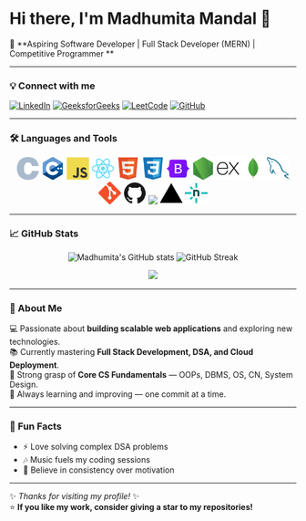 # Hi there, I'm Madhumita Mandal 👋  

🎯 **Aspiring Software Developer | Full Stack Developer (MERN) | Competitive Programmer **

---

### 💡 Connect with me  

[![LinkedIn](https://img.shields.io/badge/LinkedIn-0077B5?style=for-the-badge&logo=linkedin&logoColor=white)](https://www.linkedin.com/in/madhumita-mandal-2b2169346/)
[![GeeksforGeeks](https://img.shields.io/badge/GeeksforGeeks-2F8D46?style=for-the-badge&logo=geeksforgeeks&logoColor=white)](https://www.geeksforgeeks.org/user/madhumitam0ca8/)
[![LeetCode](https://img.shields.io/badge/LeetCode-F89F1B?style=for-the-badge&logo=leetcode&logoColor=black)](https://leetcode.com/u/madhuuuuuuu/)
[![GitHub](https://img.shields.io/badge/GitHub-181717?style=for-the-badge&logo=github&logoColor=white)](https://github.com/madhumitaaa)

---

### 🛠️ Languages and Tools  

<p align="center">
  <img src="https://raw.githubusercontent.com/devicons/devicon/master/icons/c/c-original.svg" width="40"/>
  <img src="https://raw.githubusercontent.com/devicons/devicon/master/icons/cplusplus/cplusplus-original.svg" width="40"/>
  <img src="https://raw.githubusercontent.com/devicons/devicon/master/icons/javascript/javascript-original.svg" width="40"/>
  <img src="https://raw.githubusercontent.com/devicons/devicon/master/icons/react/react-original.svg" width="40"/>
  <img src="https://raw.githubusercontent.com/devicons/devicon/master/icons/html5/html5-original.svg" width="40"/>
  <img src="https://raw.githubusercontent.com/devicons/devicon/master/icons/css3/css3-original.svg" width="40"/>
  <img src="https://raw.githubusercontent.com/devicons/devicon/master/icons/bootstrap/bootstrap-original.svg" width="40"/>
  <img src="https://raw.githubusercontent.com/devicons/devicon/master/icons/nodejs/nodejs-original.svg" width="40"/>
  <img src="https://raw.githubusercontent.com/devicons/devicon/master/icons/express/express-original.svg" width="40"/>
  <img src="https://raw.githubusercontent.com/devicons/devicon/master/icons/mongodb/mongodb-original.svg" width="40"/>
  <img src="https://raw.githubusercontent.com/devicons/devicon/master/icons/mysql/mysql-original.svg" width="40"/>
  <img src="https://raw.githubusercontent.com/devicons/devicon/master/icons/git/git-original.svg" width="40"/>
  <img src="https://raw.githubusercontent.com/devicons/devicon/master/icons/github/github-original.svg" width="40"/>
  <img src="https://www.vectorlogo.zone/logos/getpostman/getpostman-icon.svg" width="40"/>
  <img src="https://raw.githubusercontent.com/devicons/devicon/master/icons/vercel/vercel-original.svg" width="40"/>
  <img src="https://raw.githubusercontent.com/devicons/devicon/master/icons/netlify/netlify-original.svg" width="40"/>
</p>

---

### 📈 GitHub Stats  

<p align="center">
  <img src="https://github-readme-stats.vercel.app/api?username=madhumitaaa&show_icons=true&theme=tokyonight&hide_border=false&border_radius=15" alt="Madhumita's GitHub stats" height="165" />
  <img src="https://streak-stats.demolab.com?user=madhumitaaa&theme=tokyonight&hide_border=false&border_radius=15" alt="GitHub Streak" height="165" />
</p>

<p align="center">
  <img src="https://github-readme-stats.vercel.app/api/top-langs/?username=madhumitaaa&layout=compact&theme=tokyonight&border_radius=15" height="165" />
</p>

---

### 🚀 About Me  

💻 Passionate about **building scalable web applications** and exploring new technologies.  
📚 Currently mastering **Full Stack Development, DSA, and Cloud Deployment**.  
🧠 Strong grasp of **Core CS Fundamentals** — OOPs, DBMS, OS, CN, System Design.  
🌱 Always learning and improving — one commit at a time.  

---

### 🌟 Fun Facts  
- ⚡ Love solving complex DSA problems  
- 🎶 Music fuels my coding sessions  
- 🧩 Believe in consistency over motivation  

---

✨ *Thanks for visiting my profile!* ✨  
⭐ **If you like my work, consider giving a star to my repositories!**

